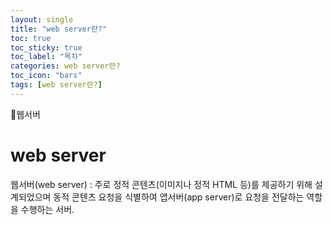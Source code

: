 ```yaml
---
layout: single
title: "web server란?"
toc: true
toc_sticky: true
toc_label: "목차"
categories: web server란?
toc_icon: "bars"
tags: [web server란?]
---
```


📘웹서버 

# web server
웹서버(web server) : 주로 정적 콘텐츠(이미지나 정적 HTML 등)를 제공하기 위해 설계되었으며 
동적 콘텐츠 요청을 식별하여 앱서버(app server)로 요청을 전달하는 역할을 수행하는 서버.

